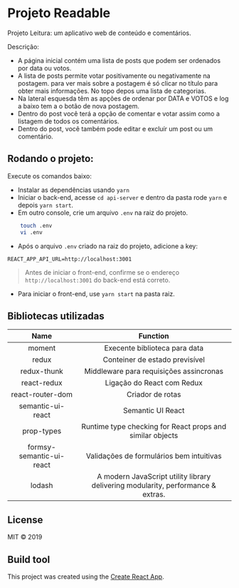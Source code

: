 # Projeto Readable

Projeto Leitura: um aplicativo web de conteúdo e comentários.

Descrição:

- A página inicial contém uma lista de posts que podem ser ordenados por data ou votos.
- A lista de posts permite votar positivamente ou negativamente na postagem. para ver mais sobre a postagem é só clicar no título para obter mais informações.
  No topo depos uma lista de categorias.
- Na lateral esquesda têm as apções de ordenar por DATA e VOTOS e log a baixo tem a o botão de nova postagem.
- Dentro do post você terá a opção de comentar e votar assim como a listagem de todos os comentários.
- Dentro do post, você também pode editar e excluír um post ou um comentário.

## Rodando o projeto:

Execute os comandos baixo:

- Instalar as dependências usando `yarn`
- Iniciar o back-end, acesse `cd api-server` e dentro da pasta rode `yarn` e depois `yarn start`.
- Em outro console, crie um arquivo `.env` na raiz do projeto.

```bash
    touch .env
    vi .env
```
- Após o arquivo `.env` criado na raiz do projeto, adicione a key:

```
REACT_APP_API_URL=http://localhost:3001
```
> Antes de iniciar o front-end, confirme se o endereço `http://localhost:3001` do back-end está correto.

- Para iniciar o front-end, use `yarn start` na pasta raiz.

## Bibliotecas utilizadas


|           Name           |                                     Function                                     |
| :----------------------: | :------------------------------------------------------------------------------: |
|          moment          |                          Execente biblioteca para data                           |
|          redux           |                          Conteiner de estado previsível                          |
|       redux-thunk        |                     Middleware para requisições assincronas                      |
|       react-redux        |                            Ligação do React com Redux                            |
|     react-router-dom     |                                 Criador de rotas                                 |
|    semantic-ui-react     |                                Semantic UI React                                 |
|        prop-types        |            Runtime type checking for React props and similar objects             |
| formsy-semantic-ui-react |                     Validações de formulários bem intuitivas                     |
|          lodash          | A modern JavaScript utility library delivering modularity, performance & extras. |

## License

MIT © 2019

## Build tool

This project was created using the [Create React App](https://github.com/facebookincubator/create-react-app).
